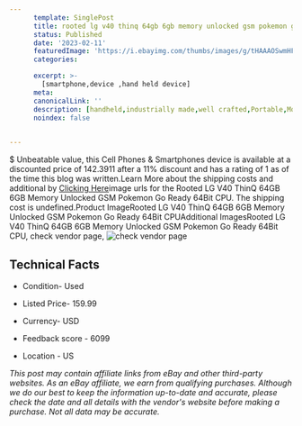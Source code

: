 ```yaml
---
      template: SinglePost
      title: rooted lg v40 thinq 64gb 6gb memory unlocked gsm pokemon go ready 64bit cpu
      status: Published
      date: '2023-02-11'
      featuredImage: 'https://i.ebayimg.com/thumbs/images/g/tHAAAOSwmHFjYVWq/s-l225.jpg'
      categories: 

      excerpt: >-
        [smartphone,device ,hand held device]
      meta:
      canonicalLink: ''
      description: [handheld,industrially made,well crafted,Portable,Mobile,Compact,Convenient,Lightweight,Maneuverable,Man-portable,Miniature,Carriable,Hand-held,Light,Holdable,Transportable,Mobile device,Pocket-sized,On-the-go,Wireless,Cordless,Compact size,Convenient size, smartphone,device ,hand held device]
      noindex: false

        
---
```

$
    Unbeatable value, this Cell Phones & Smartphones device is available at a discounted price of 142.3911 after a 11% discount and has a rating of 1 as of the time this blog was written.Learn More about the shipping costs and additional by [Clicking Here](https://www.ebay.com/itm/173653395348?hash=item286e8c8794%3Ag%3AtHAAAOSwmHFjYVWq&mkevt=1&mkcid=1&mkrid=711-53200-19255-0&campid=%253CePNCampaignId%253E&customid=%253CreferenceId%253E&toolid=10049)image urls for the Rooted LG V40 ThinQ 64GB 6GB Memory Unlocked GSM  Pokemon Go Ready 64Bit CPU. The shipping cost is undefined.Product ImageRooted LG V40 ThinQ 64GB 6GB Memory Unlocked GSM  Pokemon Go Ready 64Bit CPUAdditional ImagesRooted LG V40 ThinQ 64GB 6GB Memory Unlocked GSM  Pokemon Go Ready 64Bit CPU, check vendor page, ![check vendor page](https://origin-galleryplus.ebayimg.com/ws/web/173653395348_2_0_1/225x225.jpg,https://origin-galleryplus.ebayimg.com/ws/web/173653395348_3_0_1/225x225.jpg,https://origin-galleryplus.ebayimg.com/ws/web/173653395348_4_0_1/225x225.jpg,https://origin-galleryplus.ebayimg.com/ws/web/173653395348_5_0_1/225x225.jpg,https://origin-galleryplus.ebayimg.com/ws/web/173653395348_6_0_1/225x225.jpg,https://origin-galleryplus.ebayimg.com/ws/web/173653395348_7_0_1/225x225.jpg,https://origin-galleryplus.ebayimg.com/ws/web/173653395348_8_0_1/225x225.jpg,https://origin-galleryplus.ebayimg.com/ws/web/173653395348_9_0_1/225x225.jpg,https://origin-galleryplus.ebayimg.com/ws/web/173653395348_10_0_1/225x225.jpg,https://origin-galleryplus.ebayimg.com/ws/web/173653395348_11_0_1/225x225.jpg,https://origin-galleryplus.ebayimg.com/ws/web/173653395348_12_0_1/225x225.jpg)
    
    

 ## Technical Facts 



     
      

 - Condition- Used 


      

 - Listed Price- 159.99 


      

 - Currency- USD 


      

 - Feedback score - 6099 


      

 - Location - US 


      
      

 *_This post may contain affiliate links from eBay and other third-party websites. As an eBay affiliate, we earn from qualifying purchases. Although we do our best to keep the information up-to-date and accurate, please check the date and all details with the vendor's website before making a purchase. Not all data may be accurate._*



    
    
    
    
    